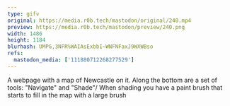 ```yaml
---
type: gifv
original: https://media.r0b.tech/mastodon/original/240.mp4
preview: https://media.r0b.tech/mastodon/preview/240.png
width: 1486
height: 1184
blurhash: UMPG,3NFR%WAIAsExbbI~WNFNFaxJ9WXWBso
refs:
  mastodon_media: ['111880712268277529']
---
```


A webpage with a map of Newcastle on it. Along the bottom are a set of tools: "Navigate" and "Shade"/ When shading you have a paint brush that starts to fill in the map with a large brush
